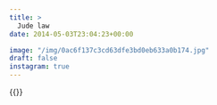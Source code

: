 ```yaml
---
title: >
  Jude law
date: 2014-05-03T23:04:23+00:00

image: "/img/0ac6f137c3cd63dfe3bd0eb633a0b174.jpg"
draft: false
instagram: true
---
```


{{<photo src="/img/0ac6f137c3cd63dfe3bd0eb633a0b174.jpg">}}
